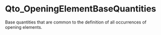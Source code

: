 # Qto_OpeningElementBaseQuantities

Base quantities that are common to the definition of all occurrences of opening elements.
